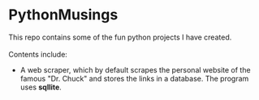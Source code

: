 # PythonMusings
This repo contains some of the fun python projects I have created.<br><br>
Contents include:
* A web scraper, which by default scrapes the personal website of the famous "Dr. Chuck" and stores the links in a database. The program uses <b>sqllite</b>.
